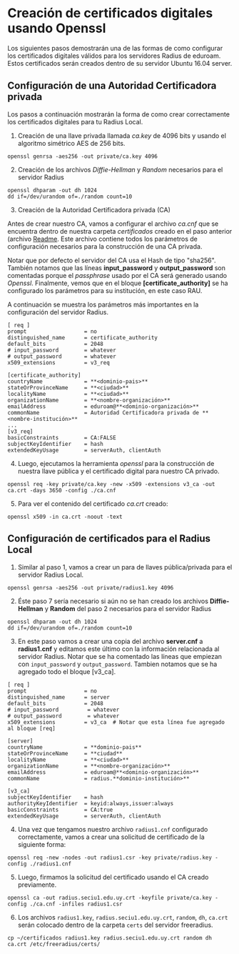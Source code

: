 # Creación de certificados digitales usando Openssl

Los siguientes pasos demostrarán una de las formas de como configurar los certificados digitales válidos para los servidores Radius de eduroam. Estos certificados serán creados dentro de su servidor Ubuntu 16.04 server.

## Configuración de una Autoridad Certificadora privada

Los pasos a continuación mostrarán la forma de como crear correctamente los certificados digitales para tu Radius Local.

1. Creación de una llave privada llamada *ca.key* de 4096 bits y usando el algoritmo simétrico AES de 256 bits.
 
 ```
openssl genrsa -aes256 -out private/ca.key 4096
 ```
2. Creación de los archivos *Diffie-Hellman* y *Random* necesarios para el servidor Radius

 ```
openssl dhparam -out dh 1024 
dd if=/dev/urandom of=./random count=10 
 ```
3. Creación de la Autoridad Certificadora privada (CA)

 Antes de crear nuestro CA, vamos a configurar el archivo *ca.cnf* que se encuentra dentro de nuestra carpeta *certificados* creado en el paso anterior (archivo [Readme](https://www.github.com/richardqa/curso-eduroam). Este archivo contiene todos los parámetros de configuración necesarios para la construcción de una CA privada.

 Notar que por defecto el servidor del CA usa el Hash de tipo "sha256". También notamos que las líneas **input_password** y **output_password** son comentadas porque el *passphrase* usado por el CA será generado usando *Openssl*. Finalmente, vemos que en el bloque **[certificate_authority]** se ha configurado los parámetros para su institución, en este caso RAU. 

 A continuación se muestra los parámetros más importantes en la configuración del servidor Radius.

 ```
[ req ]
prompt                  = no
distinguished_name      = certificate_authority
default_bits            = 2048
# input_password        = whatever
# output_password       = whatever
x509_extensions         = v3_req

[certificate_authority]
countryName             = **<dominio-pais>**
stateOrProvinceName     = **<ciudad>**
localityName            = **<ciudad>**
organizationName        = **<nombre-organización>**
emailAddress            = eduroam@**<dominio-organización>**
commonName              = Autoridad Certificadora privada de **<nombre-institución>**
...
[v3_req]
basicConstraints        = CA:FALSE
subjectKeyIdentifier    = hash
extendedKeyUsage        = serverAuth, clientAuth
 ```
4. Luego, ejecutamos la herramienta *openssl* para la construcción de nuestra llave pública y el certificado digital para nuestro CA privado.

 ```
openssl req -key private/ca.key -new -x509 -extensions v3_ca -out ca.crt -days 3650 -config ./ca.cnf
 ```
5. Para ver el contenido del certificado *ca.crt* creado:
 ```
openssl x509 -in ca.crt -noout -text
 ```
## Configuración de certificados para el Radius Local

1. Similar al paso 1, vamos a crear un para de llaves pública/privada para el servidor Radius Local.

 ```
openssl genrsa -aes256 -out private/radius1.key 4096
 ```

2. Éste paso 7 sería necesario si aún no se han creado los archivos **Diffie-Hellman** y **Random** del paso 2 necesarios para el servidor Radius

 ```
openssl dhparam -out dh 1024 
dd if=/dev/urandom of=./random count=10 
 ```
3. En este paso vamos a crear una copia del archivo **server.cnf** a **radius1.cnf** y editamos este último con la información relacionada al servidor Radius. Notar que se ha comentado las líneas que empiezan con `input_password` y `output_password`. Tambien notamos que se ha agregado todo el bloque [v3_ca].


 ```
[ req ]
prompt                  = no
distinguished_name      = server
default_bits            = 2048
# input_password         = whatever
# output_password        = whatever
x509_extensions         = v3_ca  # Notar que esta línea fue agregado al bloque [req]

[server]
countryName             = **dominio-pais**
stateOrProvinceName     = **ciudad**
localityName            = **<ciudad>**
organizationName        = **<nombre-organización>**
emailAddress            = eduroam@**<dominio-organización>**
commonName              = radius.**dominio-institución>**

[v3_ca]
subjectKeyIdentifier    = hash
authorityKeyIdentifier  = keyid:always,issuer:always
basicConstraints        = CA:true
extendedKeyUsage        = serverAuth, clientAuth

 ```
4. Una vez que tengamos nuestro archivo `radius1.cnf` configurado correctamente, vamos a crear una solicitud de certificado de la siguiente forma:

 ```
openssl req -new -nodes -out radius1.csr -key private/radius.key -config ./radius1.cnf
 ```

5. Luego, firmamos la solicitud del certificado usando el CA creado previamente.

 ```
openssl ca -out radius.seciu1.edu.uy.crt -keyfile private/ca.key -config ./ca.cnf -infiles radius1.csr 
 ```

6. Los archivos `radius1.key`, `radius.seciu1.edu.uy.crt`, `random`, `dh`, `ca.crt` serán colocado dentro de la carpeta `certs` del servidor freeradius.

 ```
cp ~/certificados radius1.key radius.seciu1.edu.uy.crt random dh ca.crt /etc/freeradius/certs/
 ```

